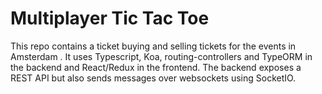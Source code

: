 # Multiplayer Tic Tac Toe

This repo contains a ticket buying and selling tickets  for the events in Amsterdam . It uses Typescript, Koa, routing-controllers and TypeORM in the backend and React/Redux in the frontend. The backend exposes a REST API but also sends messages over websockets using SocketIO. 

